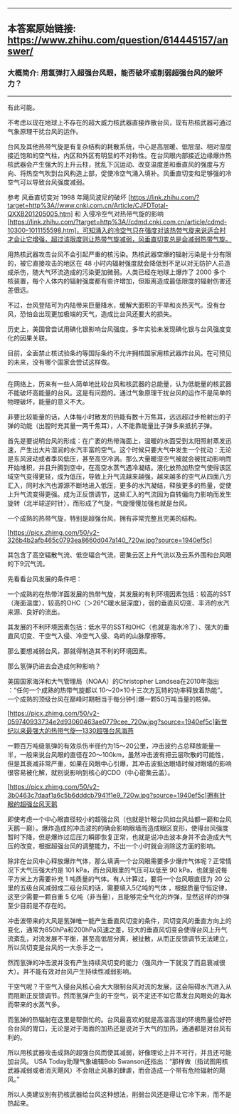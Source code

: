 ----------------------------------------
## 本答案原始链接: https://www.zhihu.com/question/614445157/answer/
### 大概简介: 用氢弹打入超强台风眼，能否破坏或削弱超强台风的破坏力？
----------------------------------------
有此可能。

不考虑以现在地球上不存在的超大威力核武器直接炸散台风，现有热核武器可通过气象原理干扰台风的运作。

台风及其他热带气旋是有复杂结构的耗散系统，中心是高层暖、低层湿、相对湿度接近饱和的空气柱，内区和外区有明显的不对称性。在台风眼内部接近边缘爆炸热核武器会产生强大的上升云柱，扰乱下沉运动、改变温度差和垂直风的强度与方向、将热空气吹到台风构造上部，促使冷空气涌入填补。风垂直切变和足够强的冷空气可以导致台风强度减弱。

参考 风垂直切变对 1998 年飓风波尼的破坏 [https://link.zhihu.com/?target=http%3A//www.cnki.com.cn/Article/CJFDTotal-QXXB201205005.htm] 和 入侵冷空气对热带气旋的影响 [https://link.zhihu.com/?target=http%3A//cdmd.cnki.com.cn/article/cdmd-10300-1011155598.htm]，可知涌入的冷空气只在强度对该热带气旋来说适合时才会让它增强，超过该限度则让热带气旋减弱，风垂直切变总是会减弱热带气旋。

用热核武器攻击台风不会引起严重的核污染。热核武器空爆的辐射污染是十分有限的，被它直接攻击的地区在 48 小时内辐射强度就会降低到不足以对无防护人员造成杀伤，随大气环流造成的污染更加微弱。人类已经在地球上爆炸了 2000 多个核装置，每个人体内的辐射强度都有些许增加，但距离造成最低限度的辐射伤害还差很远。

不过，台风登陆可为内陆带来巨量降水，缓解大面积的干旱和炎热天气。没有台风，恐怕会出现更加极端的天气，造成比台风还要大的损失。

历史上，美国曾尝试用碘化银影响台风强度。多年实验未发现碘化银与台风强度变化的因果关联。

目前，全面禁止核试验条约等国际条约不允许拥核国家用核武器炸台风。在可预见的未来，没有哪个国家会尝试这样做。

----------------------------------------

在网络上，历来有一些人简单地比较台风和核武器的总能量，认为低能量的核武器不能破坏高能量的台风。这是有问题的。通过气象原理干扰台风的运作不是简单的物理破坏，能量的意义不大。

非要比较能量的话，人体每小时散发的热能有数十万焦耳，远远超过步枪射出的子弹的动能（出膛时充其量一两千焦耳），人不能靠能量比子弹多来抵抗子弹。

首先是要说明台风的形成：在广袤的热带海面上，温暖的水面受到太阳照射蒸发迅速，产生出大片湿润的水汽丰富的空气。这个时候只要大气中发生一个扰动：无论是东风波动或者季风低压，甚至高空冷涡。那么大量暖湿空气被就会被扰动影响而开始堆积，并且升腾到空中，在高空水蒸气遇冷凝结。液化放热加热空气使得该区域空气变得更轻，成为低压，导致上升气流越来越强，越来越多的空气从四面八方汇入，同时水汽也源源不断地进入低压，更多的水汽凝结，释放更多的热量，促使上升气流变得更强。成为正反馈调节，这些汇入的气流因为自转偏向力影响而发生旋转（北半球逆时针），而形成了气旋，气旋慢慢加强也就是台风。

一个成熟的热带气旋，特别是超强台风，拥有非常完整且完美的结构。

[https://picx.zhimg.com/50/v2-326b4b2afb465c0793ea8660d047a140_720w.jpg?source=1940ef5c]

其包含了高空辐散气流、低空辐合气流，密集云区上升气流以及云系外围和台风眼的下9沉气流。

先看看台风发展的条件吧：

一个成熟的在热带洋面发展的热带气旋，其发展的有利环境因素包括：较高的SST（海面温度），较高的OHC（＞26℃暖水层深度），弱的垂直风切变、丰沛的水汽来源、良好的流出。

其发展的不利环境因素包括：低水平的SST和OHC（也就是海水冷了）、强大的垂直风切变、干空气入侵、冷空气入侵、岛屿的山脉摩擦等。

那么要想减弱台风，那就得制造其不利的环境因素。

那么氢弹扔进去会造成何种影响？

美国国家海洋和大气管理局（NOAA）的Christopher Landsea在2010年指出 ：“任何一个成熟的热带气旋都以 10～20×10十三次方瓦特的功率释放着热能”。一个成熟的顶级台风在巅峰时期相当于每分钟引爆一颗50万吨当量的核弹。

[https://picx.zhimg.com/50/v2-059740933734e2d93060463ae0779cee_720w.jpg?source=1940ef5c]新世纪以来最强大的热带气旋—1330超强台风海燕

一颗百万吨级氢弹的有效杀伤半径约为15～20公里，冲击波约占总释放能量一半，一般来说台风眼的直径在20～100km，虽然冲击波有把云层吹散的可能性，但是其衰减非常严重，如果在风眼中心引爆，其冲击波抵达眼墙时候对眼墙的影响很容易被化解，就别说影响到核心的CDO（中心密集云盖）。

[https://picx.zhimg.com/50/v2-3b0463c7daaf1a6c5b6dddcb7941f1e9_720w.jpg?source=1940ef5c]拥有针眼的超强台风天鹅

即使考虑一个中心眼直径较小的超强台风（也就是针眼台风如台风灿都一巅和台风天鹅一巅）。爆炸造成的冲击波的的确会影响眼墙而造成眼区变形，使得台风强度暂时下降，但是爆炸过后压力瞬即恢复正常，也就是说冲击波本身并不会造成大气压的改变，根据超强台风的调整能力，不出一个小时就会消除这方面的影响。

除非在台风中心释放爆炸气体，那么填满一个台风眼需要多少爆炸气体呢？正常情况下大气压强大约是 101 kPa，而台风眼里的气压可以低至 90 kPa，也就是说每平方米上方需要补充 1 吨质量的气体。有人计算过，要将一个台风眼直径为 20 公里的五级台风减弱成二级台风的话，需要填入5亿吨的气体 ，根据质量守恒定律，这至少需要一颗自重 5 亿吨（非当量），且能够完全气化的炸弹，显然这样的炸弹至少目前是不存在的。

冲击波带来的大风是氢弹唯一能产生垂直风切变的条件，风切变风的垂直方向上的变化，通常为850hPa和200hPa风速之差，较大的垂直风切变会使得台风上升气流紊乱，对流发展不平衡，甚至高低层分离，被扯散，从而正反馈调节无法建立，所以风切变是台风的一大杀手之一。

然而氢弹的冲击波并没有产生持续风切变的能力（强风炸一下就没了而且衰减很大）。并不能有效对台风产生持续性减弱影响。

干空气呢？干空气入侵台风核心会大大限制台风对流的发展，这会阻碍水汽进入从而阻断正反馈调节。然而氢弹产生的干空气，说不定还不如它蒸发台风眼处的海水而带来的水蒸气多。

而氢弹的热辐射在这里是帮倒忙的。台风最喜欢的就是高温高湿的环境热量恰好符合台风的胃口，无论是对于海面的加热还是说对于大气的加热，通通都是对台风有利的。

所以用核武器攻击成熟的超强台风而使其减弱，好像理论上并不可行，并且还可能加台风。 USA Today助理气象编辑Bob Swanson还指出：“那样做（指试图用核武器减弱或者消灭飓风）不会阻止风暴的肆虐，而会造成一个带有危险辐射的飓风。”

所以人类建议别有扔核武器给台风这种想法，削弱台风还是得让它冷下来，而不是热起来。